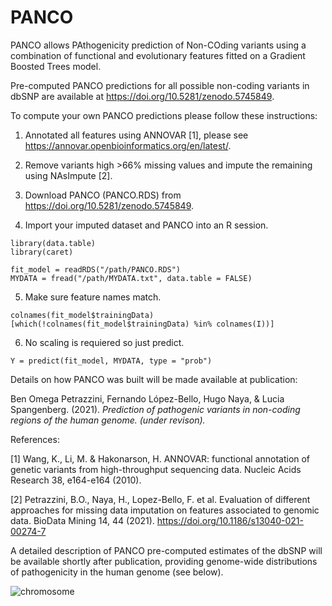 # PANCO

PANCO allows PAthogenicity prediction of Non-COding variants using a combination of functional and evolutionary features fitted on a Gradient Boosted Trees model.

Pre-computed PANCO predictions for all possible non-coding variants in dbSNP are available at https://doi.org/10.5281/zenodo.5745849.

To compute your own PANCO predictions please follow these instructions:

1) Annotated all features using ANNOVAR [1], please see https://annovar.openbioinformatics.org/en/latest/.

2) Remove variants high >66% missing values and impute the remaining using NAsImpute [2].

3) Download PANCO (PANCO.RDS) from https://doi.org/10.5281/zenodo.5745849.

4) Import your imputed dataset and PANCO into an R session.

```
library(data.table)
library(caret)

fit_model = readRDS("/path/PANCO.RDS")
MYDATA = fread("/path/MYDATA.txt", data.table = FALSE)
```

5) Make sure feature names match.
```
colnames(fit_model$trainingData)[which(!colnames(fit_model$trainingData) %in% colnames(I))]
```

6) No scaling is requiered so just predict.
```
Y = predict(fit_model, MYDATA, type = "prob")
```

Details on how PANCO was built will be made available at publication:

Ben Omega Petrazzini, Fernando López-Bello, Hugo Naya, & Lucia Spangenberg. (2021). _Prediction of pathogenic variants in non-coding regions of the human genome. (under revison)._

References:

[1] Wang, K., Li, M. & Hakonarson, H. ANNOVAR: functional annotation of genetic variants from high-throughput sequencing data. Nucleic Acids Research 38, e164-e164 (2010).

[2] Petrazzini, B.O., Naya, H., Lopez-Bello, F. et al. Evaluation of different approaches for missing data imputation on features associated to genomic data. BioData Mining 14, 44 (2021). https://doi.org/10.1186/s13040-021-00274-7


A detailed description of PANCO pre-computed estimates of the dbSNP will be available shortly after publication, providing genome-wide distributions of pathogenicity in the human genome (see below).

![chromosome](https://user-images.githubusercontent.com/51827357/155601246-15077bdc-a38e-48c1-915b-428e2267aac2.png)

